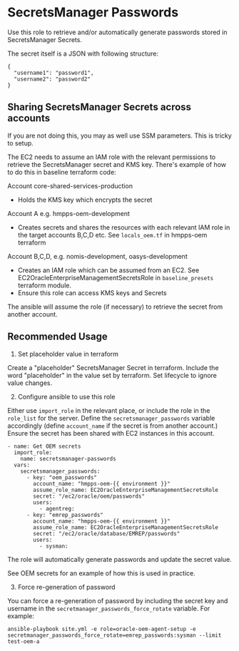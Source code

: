 # SecretsManager Passwords

Use this role to retrieve and/or automatically generate passwords stored in SecretsManager Secrets.

The secret itself is a JSON with following structure:

```
{
  "username1": "password1",
  "username2": "password2"
}
```

## Sharing SecretsManager Secrets across accounts

If you are not doing this, you may as well use SSM parameters.
This is tricky to setup.

The EC2 needs to assume an IAM role with the relevant permissions to retrieve
the SecretsManager secret and KMS key. There's example of how to do this
in baseline terraform code:

Account core-shared-services-production
- Holds the KMS key which encrypts the secret

Account A e.g. hmpps-oem-development
- Creates secrets and shares the resources with each relevant IAM role in the
  target accounts B,C,D etc.  See `locals_oem.tf` in hmpps-oem terraform

Account B,C,D, e.g. nomis-development, oasys-development
- Creates an IAM role which can be assumed from an EC2. See
  EC2OracleEnterpriseManagementSecretsRole in `baseline_presets` terraform module.
- Ensure this role can access KMS keys and Secrets

The ansible will assume the role (if necessary) to retrieve the secret from
another account.


## Recommended Usage

1. Set placeholder value in terraform

Create a "placeholder" SecretsManager Secret in terraform.
Include the word "placeholder" in the value set by terraform.
Set lifecycle to ignore value changes.

2. Configure ansible to use this role

Either use `import_role` in the relevant place, or include the
role in the `role_list` for the server.  Define the `secretsmanager_passwords`
variable accordingly (define `account_name` if the secret is from another
account.)
Ensure the secret has been shared with EC2 instances in this account.

```
- name: Get OEM secrets
  import_role:
    name: secretsmanager-passwords
  vars:
    secretsmanager_passwords:
      - key: "oem_passwords"
        account_name: "hmpps-oem-{{ environment }}"
        assume_role_name: EC2OracleEnterpriseManagementSecretsRole
        secret: "/ec2/oracle/oem/passwords"
        users:
          - agentreg:
      - key: "emrep_passwords"
        account_name: "hmpps-oem-{{ environment }}"
        assume_role_name: EC2OracleEnterpriseManagementSecretsRole
        secret: "/ec2/oracle/database/EMREP/passwords"
        users:
          - sysman:
```

The role will automatically generate passwords and update the
secret value.

See OEM secrets for an example of how this is used in practice.

3. Force re-generation of password

You can force a re-generation of password by including the secret key and username
in the `secretmanager_passwords_force_rotate` variable.  For example:

```
ansible-playbook site.yml -e role=oracle-oem-agent-setup -e secretmanager_passwords_force_rotate=emrep_passwords:sysman --limit test-oem-a
```
